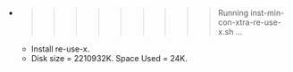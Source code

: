 * >>>>>>>>> Running inst-min-con-xtra-re-use-x.sh ...
  * Install re-use-x.
  * Disk size = 2210932K. Space Used = 24K.
